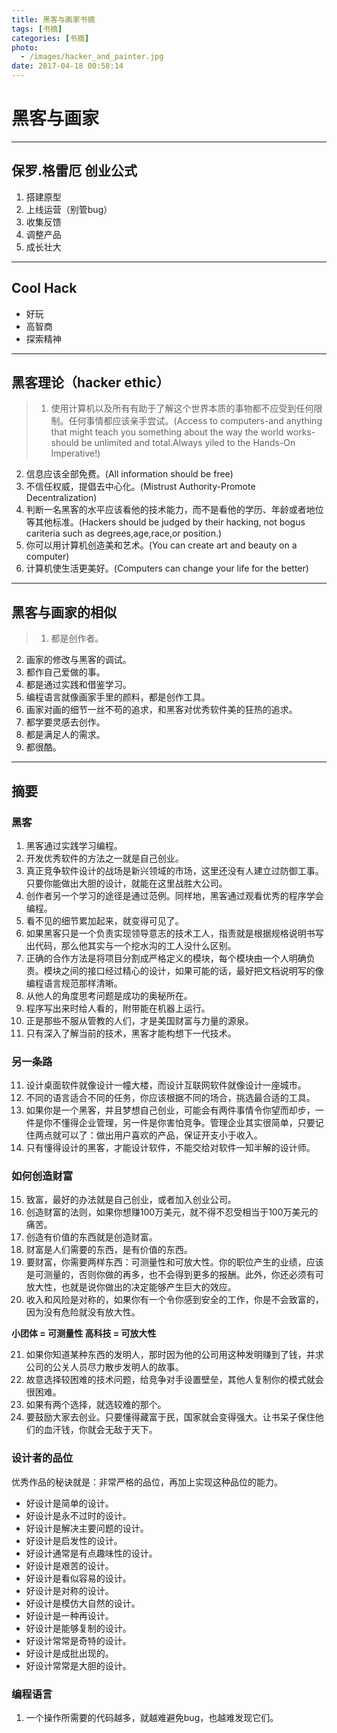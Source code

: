 ```yaml
---
title: 黑客与画家书摘
tags: [书摘]
categories: [书摘]
photo:
  - /images/hacker_and_painter.jpg
date: 2017-04-18 00:58:14
---
```

# 黑客与画家
---
## 保罗.格雷厄 创业公式
> 
1. 搭建原型
2. 上线运营（别管bug）
3. 收集反馈
4. 调整产品
5. 成长壮大

--- 
<!--more-->
## Cool Hack
* 好玩
* 高智商
* 探索精神

---

## 黑客理论（hacker ethic）
>1. 使用计算机以及所有有助于了解这个世界本质的事物都不应受到任何限制。任何事情都应该亲手尝试。(Access to computers-and anything that might teach you something about the way the world works-should be unlimited and total.Always yiled to the Hands-On Imperative!)
2. 信息应该全部免费。(All information should be free)
3. 不信任权威，提倡去中心化。(Mistrust Authority-Promote Decentralization)
4. 判断一名黑客的水平应该看他的技术能力，而不是看他的学历、年龄或者地位等其他标准。(Hackers should be judged by their hacking, not bogus cariteria such as degrees,age,race,or position.)
5. 你可以用计算机创造美和艺术。(You can create art and beauty on a computer)
6. 计算机使生活更美好。(Computers can change your life for the better)

---
## 黑客与画家的相似
>1. 都是创作者。
2. 画家的修改与黑客的调试。
3. 都作自己爱做的事。
4. 都是通过实践和借鉴学习。
5. 编程语言就像画家手里的颜料，都是创作工具。
6. 画家对画的细节一丝不苟的追求，和黑客对优秀软件美的狂热的追求。
7. 都学要灵感去创作。
8. 都是满足人的需求。
9. 都很酷。


--- 

## 摘要
### **黑客**
> 
1. 黑客通过实践学习编程。
1. 开发优秀软件的方法之一就是自己创业。
2. 真正竞争软件设计的战场是新兴领域的市场，这里还没有人建立过防御工事。只要你能做出大胆的设计，就能在这里战胜大公司。
3. 创作者另一个学习的途径是通过范例。同样地，黑客通过观看优秀的程序学会编程。
4. 看不见的细节累加起来，就变得可见了。
5. 如果黑客只是一个负责实现领导意志的技术工人，指责就是根据规格说明书写出代码，那么他其实与一个挖水沟的工人没什么区别。
6. 正确的合作方法是将项目分割成严格定义的模块，每个模块由一个人明确负责。模块之间的接口经过精心的设计，如果可能的话，最好把文档说明写的像编程语言规范那样清晰。
7. 从他人的角度思考问题是成功的奥秘所在。
8. 程序写出来时给人看的，附带能在机器上运行。
9. 正是那些不服从管教的人们，才是美国财富与力量的源泉。
10. 只有深入了解当前的技术，黑客才能构想下一代技术。

### **另一条路**
> 
11. 设计桌面软件就像设计一幢大楼，而设计互联网软件就像设计一座城市。
12. 不同的语言适合不同的任务，你应该根据不同的场合，挑选最合适的工具。
13. 如果你是一个黑客，并且梦想自己创业，可能会有两件事情令你望而却步，一件是你不懂得企业管理，另一件是你害怕竞争。管理企业其实很简单，只要记住两点就可以了：做出用户喜欢的产品，保证开支小于收入。
14. 只有懂得设计的黑客，才能设计软件，不能交给对软件一知半解的设计师。
 
 ### **如何创造财富**
 > 
 15. 致富，最好的办法就是自己创业，或者加入创业公司。
 16. 创造财富的法则，如果你想赚100万美元，就不得不忍受相当于100万美元的痛苦。
 17. 创造有价值的东西就是创造财富。
 18. 财富是人们需要的东西，是有价值的东西。
 19. 要财富，你需要两样东西：可测量性和可放大性。你的职位产生的业绩，应该是可测量的，否则你做的再多，也不会得到更多的报酬。此外，你还必须有可放大性，也就是说你做出的决定能够产生巨大的效应。
 20. 收入和风险是对称的，如果你有一个令你感到安全的工作，你是不会致富的，因为没有危险就没有放大性。
 
 **小团体 = 可测量性
 高科技 = 可放大性**
>  
21. 如果你知道某种东西的发明人，那时因为他的公司用这种发明赚到了钱，并求公司的公关人员尽力散步发明人的故事。
22. 故意选择较困难的技术问题，给竞争对手设置壁垒，其他人复制你的模式就会很困难。
23. 如果有两个选择，就选较难的那个。
24. 要鼓励大家去创业。只要懂得藏富于民，国家就会变得强大。让书呆子保住他们的血汗钱，你就会无敌于天下。

### **设计者的品位**
> 
优秀作品的秘诀就是：非常严格的品位，再加上实现这种品位的能力。

> 
- 好设计是简单的设计。
- 好设计是永不过时的设计。
- 好设计是解决主要问题的设计。
- 好设计是启发性的设计。
- 好设计通常是有点趣味性的设计。
- 好设计是艰苦的设计。
- 好设计是看似容易的设计。
- 好设计是对称的设计。
- 好设计是模仿大自然的设计。
- 好设计是一种再设计。
- 好设计是能够复制的设计。
- 好设计常常是奇特的设计。
- 好设计是成批出现的。
- 好设计常常是大胆的设计。

### **编程语言**
> 
1. 一个操作所需要的代码越多，就越难避免bug，也越难发现它们。

